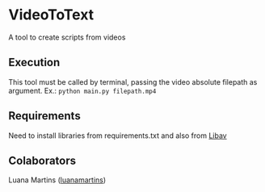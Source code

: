 # VideoToText
A tool to create scripts from videos

## Execution
This tool must be called by terminal, passing the video absolute filepath as argument.
Ex.: `python main.py filepath.mp4`

## Requirements
Need to install libraries from requirements.txt and also from [Libav](https://libav.org/download/)

## Colaborators
Luana Martins ([luanamartins](https://github.com/luanamartins))
